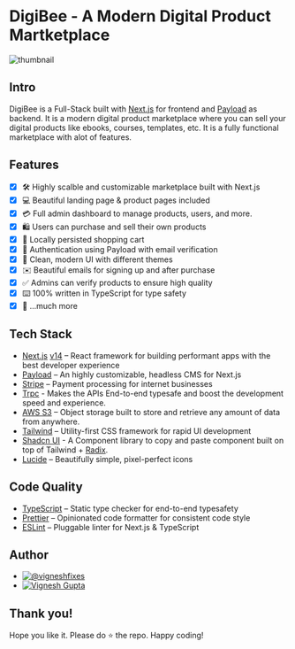 # DigiBee - A Modern Digital Product Martketplace

![thumbnail](https://github.com/vignesh-gupta/digibee-marketplace/assets/52371759/32f36a2c-e6ba-4485-ae65-59485b058f6b)


## Intro

DigiBee is a Full-Stack built with [Next.js](https://nextjs.org/) for frontend and [Payload](https://payloadcms.com/) as backend. It is a modern digital product marketplace where you can sell your digital products like ebooks, courses, templates, etc. It is a fully functional marketplace with alot of features. 

## Features
 - [x] 🛠️ Highly scalble and customizable marketplace built with Next.js
 - [x] 💻 Beautiful landing page & product pages included
 - [x] 💳 Full admin dashboard to manage products, users, and more.
 - [x] 🛍️ Users can purchase and sell their own products
 - [x] 🛒 Locally persisted shopping cart
 - [x] 🔑 Authentication using Payload with email verification
 - [x] 🌟 Clean, modern UI with different themes
 - [x] ✉️ Beautiful emails for signing up and after purchase
 - [x] ✅ Admins can verify products to ensure high quality
 - [x] ⌨️ 100% written in TypeScript for type safety
 - [x] 🎁 ...much more

## Tech Stack

- [Next.js](https://nextjs.org/) [v14](https://nextjs.org/blog/next-14) – React framework for building performant apps with the best developer experience
- [Payload](https://payloadcms.com/) – An highly customizable, headless CMS for Next.js
- [Stripe](https://stripe.com/) – Payment processing for internet businesses
- [Trpc](https://trpc.io/) - Makes the APIs End-to-end typesafe and boost the development speed and experience.
- [AWS S3](https://aws.amazon.com/s3/) – Object storage built to store and retrieve any amount of data from anywhere.
- [Tailwind](https://tailwindcss.com/) – Utility-first CSS framework for rapid UI development
- [Shadcn UI](https://ui.shadcn.com/) - A Component library to copy and paste component built on top of Tailwind + [Radix](https://www.radix-ui.com/).
- [Lucide](https://lucide.dev/) – Beautifully simple, pixel-perfect icons

## Code Quality

- [TypeScript](https://www.typescriptlang.org/) – Static type checker for end-to-end typesafety
- [Prettier](https://prettier.io/) – Opinionated code formatter for consistent code style
- [ESLint](https://eslint.org/) – Pluggable linter for Next.js & TypeScript

## Author

 - [![@vigneshfixes](https://img.shields.io/badge/vigneshfixes-000000?style=for-the-badge&logo=x&logoColor=white)](https://twitter.com/intent/follow?screen_name=vigneshfixes)
 - [![Vignesh Gupta](https://img.shields.io/badge/Website-000000?style=for-the-badge&logo=About.me&logoColor=white)](https://vigneshgupta.vercel.app/) 



## Thank you! 

Hope you like it. Please do ⭐ the repo. Happy coding!

